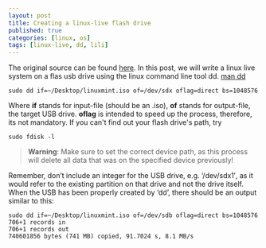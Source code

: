 ```yaml
---
layout: post
title: Creating a linux-live flash drive
published: true
categories: [linux, os]
tags: [linux-live, dd, lili]
---
```


The original source can be found [here](https://href.li/?http://community.linuxmint.com/tutorial/view/744). In this post, we will write a linux live system on a flas usb drive using the linux command line tool dd. [man dd](http://www.linuxmanpages.com/man1/dd.1.php)

    sudo dd if=~/Desktop/linuxmint.iso of=/dev/sdx oflag=direct bs=1048576

Where **if** stands for input-file (should be an .iso), **of** stands for output-file, the target USB drive. **oflag** is intended to speed up the process, therefore, its not mandatory. If you can't find out your flash drive's path, try

    sudo fdisk -l

> **Warning**: Make sure to set the correct device path, as this process will delete all data that was on the specified device previously!

Remember, don’t include an integer for the USB drive, e.g. ‘/dev/sdx1′, as it would refer to the existing partition on that drive and not the drive itself. When the USB has been properly created by ‘dd’, there should be an output similar to this:

```console
sudo dd if=~/Desktop/linuxmint.iso of=/dev/sdb oflag=direct bs=1048576
706+1 records in
706+1 records out
740601856 bytes (741 MB) copied, 91.7024 s, 8.1 MB/s
```

